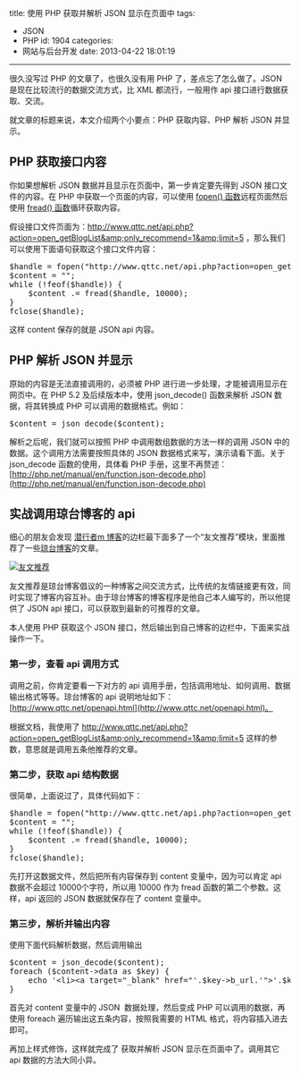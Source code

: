 title: 使用 PHP 获取并解析 JSON 显示在页面中
tags:
  - JSON
  - PHP
id: 1904
categories:
  - 网站与后台开发
date: 2013-04-22 18:01:19
---

很久没写过 PHP 的文章了，也很久没有用 PHP 了，差点忘了怎么做了。JSON 是现在比较流行的数据交流方式，比 XML 都流行，一般用作 api 接口进行数据获取、交流。

就文章的标题来说，本文介绍两个小要点：PHP 获取内容、PHP 解析 JSON 并显示。

## PHP 获取接口内容

你如果想解析 JSON 数据并且显示在页面中，第一步肯定要先得到 JSON 接口文件的内容。在 PHP 中获取一个页面的内容，可以使用 [fopen() 函数](http://php.net/manual/zh/function.fopen.php)远程页面然后使用 [fread() 函数](http://php.net/manual/en/function.fread.php)循环获取内容。

假设接口文件页面为：http://www.qttc.net/api.php?action=open_getBlogList&amp;only_recommend=1&amp;limit=5 ，那么我们可以使用下面语句获取这个接口文件内容：
<pre>$handle = fopen("http://www.qttc.net/api.php?action=open_getBlogList&amp;only_recommend=1&amp;limit=5","rb");
$content = "";
while (!feof($handle)) {
    $content .= fread($handle, 10000);
}
fclose($handle);</pre>
这样 content 保存的就是 JSON api 内容。

## PHP 解析 JSON 并显示

原始的内容是无法直接调用的，必须被 PHP 进行进一步处理，才能被调用显示在网页中。在 PHP 5.2 及后续版本中，使用 json_decode() 函数来解析 JSON 数据，将其转换成 PHP 可以调用的数据格式。例如：
<pre>$content = json_decode($content);</pre>
解析之后呢，我们就可以按照 PHP 中调用数组数据的方法一样的调用 JSON 中的数据。这个调用方法需要按照具体的 JSON 数据格式来写，演示请看下面。关于 json_decode 函数的使用，具体看 PHP 手册，这里不再赘述：[http://php.net/manual/en/function.json-decode.php](http://php.net/manual/en/function.json-decode.php)

## 实战调用琼台博客的 api

细心的朋友会发现 [潜行者m 博客](http://www.qianxingzhem.com)的边栏最下面多了一个“友文推荐”模块，里面推荐了一些[琼台博客](http://www.qttc.net)的文章。

[![友文推荐](http://qxzm-img.b0.upaiyun.com/blog/2013/04/1904/youwen.png)](http://qxzm-img.b0.upaiyun.com/blog/2013/04/1904/youwen.png)

友文推荐是琼台博客倡议的一种博客之间交流方式，比传统的友情链接更有效，同时实现了博客内容互补。由于琼台博客的博客程序是他自己本人编写的，所以他提供了 JSON api 接口，可以获取到最新的可推荐的文章。

本人使用 PHP 获取这个 JSON 接口，然后输出到自己博客的边栏中，下面来实战操作一下。

### 第一步，查看 api 调用方式

调用之前，你肯定要看一下对方的 api 调用手册，包括调用地址、如何调用、数据输出格式等等。琼台博客的 api 说明地址如下：[http://www.qttc.net/openapi.html](http://www.qttc.net/openapi.html)。

根据文档，我使用了 http://www.qttc.net/api.php?action=open_getBlogList&amp;only_recommend=1&amp;limit=5 这样的参数，意思就是调用五条他推荐的文章。

### 第二步，获取 api 结构数据

很简单，上面说过了，具体代码如下：
<pre>$handle = fopen("http://www.qttc.net/api.php?action=open_getBlogList&amp;only_recommend=1&amp;limit=5","rb");
$content = "";
while (!feof($handle)) {
    $content .= fread($handle, 10000);
}
fclose($handle);</pre>
先打开这数据文件，然后把所有内容保存到 content 变量中，因为可以肯定 api 数据不会超过 10000个字符，所以用 10000 作为 fread 函数的第二个参数。这样，api 返回的 JSON 数据就保存在了 content 变量中。

### 第三步，解析并输出内容

使用下面代码解析数据，然后调用输出
<pre>$content = json_decode($content);
foreach ($content-&gt;data as $key) {
    echo '&lt;li&gt;&lt;a target="_blank" href="'.$key-&gt;b_url.'"&gt;'.$key-&gt;b_title.'&lt;/a&gt;&lt;/li&gt;';
}</pre>
首先对 content 变量中的 JSON  数据处理，然后变成 PHP 可以调用的数据，再使用 foreach 遍历输出这五条内容，按照我需要的 HTML 格式，将内容插入进去即可。

再加上样式修饰，这样就完成了 获取并解析 JSON 显示在页面中了。调用其它 api 数据的方法大同小异。
